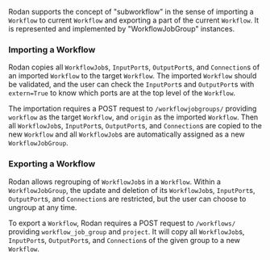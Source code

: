 Rodan supports the concept of "subworkflow" in the sense of importing a `Workflow` to current `Workflow` and exporting a part of the current `Workflow`. It is represented and implemented by "WorkflowJobGroup" instances.

### Importing a Workflow

Rodan copies all `WorkflowJob`s, `InputPort`s, `OutputPort`s, and `Connection`s of an imported `Workflow` to the target `Workflow`. The imported `Workflow` should be validated, and the user can check the `InputPort`s and `OutputPort`s with `extern=True` to know which ports are at the top level of the `Workflow`.

The importation requires a POST request to `/workflowjobgroups/` providing `workflow` as the target `Workflow`, and `origin` as the imported `Workflow`. Then all `WorkflowJob`s, `InputPort`s, `OutputPort`s, and `Connection`s are copied to the new `Workflow` and all `WorkflowJob`s are automatically assigned as a new `WorkflowJobGroup`.

### Exporting a Workflow

Rodan allows regrouping of `WorkflowJob`s in a `Workflow`. Within a `WorkflowJobGroup`, the update and deletion of its `WorkflowJob`s, `InputPort`s, `OutputPort`s, and `Connection`s are restricted, but the user can choose to ungroup at any time.

To export a `Workflow`, Rodan requires a POST request to `/workflows/` providing `workflow_job_group` and `project`. It will copy all `WorkflowJob`s, `InputPort`s, `OutputPort`s, and `Connection`s of the given group to a new `Workflow`.